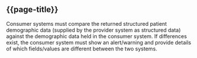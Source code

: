 ## {{page-title}}

Consumer systems must compare the returned structured patient demographic data (supplied by the provider system as structured data) against the demographic data held in the consumer system. If differences exist, the consumer system must show an alert/warning and provide details of which fields/values are different between the two systems.